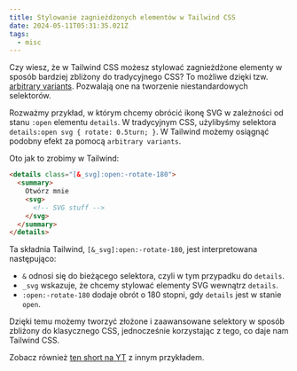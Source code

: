```yaml
---
title: Stylowanie zagnieżdżonych elementów w Tailwind CSS
date: 2024-05-11T05:31:35.021Z
tags:
  - misc
---
```


Czy wiesz, że w Tailwind CSS możesz stylować zagnieżdżone elementy w sposób bardziej zbliżony do tradycyjnego CSS? To możliwe dzięki tzw. [arbitrary variants](https://tailwindcss.com/docs/hover-focus-and-other-states#using-arbitrary-variants). Pozwalają one na tworzenie niestandardowych selektorów.

Rozważmy przykład, w którym chcemy obrócić ikonę SVG w zależności od stanu `:open` elementu `details`. W tradycyjnym CSS, użylibyśmy selektora `details:open svg { rotate: 0.5turn; }`. W Tailwind możemy osiągnąć podobny efekt za pomocą `arbitrary variants`.

Oto jak to zrobimy w Tailwind:

```html
<details class="[&_svg]:open:-rotate-180">
  <summary>
    Otwórz mnie
    <svg>
      <!-- SVG stuff -->
    </svg>
  </summary>
</details>
```

Ta składnia Tailwind, `[&_svg]:open:-rotate-180`, jest interpretowana następująco:

* `&` odnosi się do bieżącego selektora, czyli w tym przypadku do `details`.
* `_svg` wskazuje, że chcemy stylować elementy SVG wewnątrz `details`.
* `:open:-rotate-180` dodaje obrót o 180 stopni, gdy `details` jest w stanie `open`.

Dzięki temu możemy tworzyć złożone i zaawansowane selektory w sposób zbliżony do klasycznego CSS, jednocześnie korzystając z tego, co daje nam Tailwind CSS.

Zobacz również [ten short na YT](https://www.youtube.com/watch?v=Y1av0bWl238) z innym przykładem.
